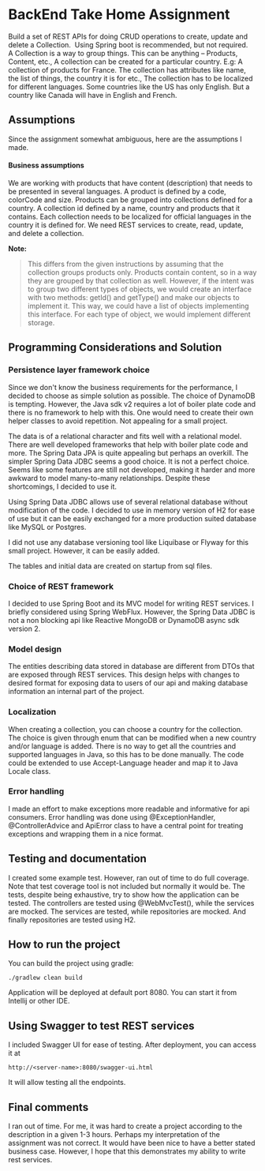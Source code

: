 BackEnd Take Home Assignment
===============

Build a set of REST APIs for doing CRUD operations to create, update and
delete a Collection.  Using Spring boot is recommended, but not required.
 
A Collection is a way to group things. This can be anything – Products, Content,
etc., A collection can be created for a particular country. E.g: A collection of
products for France. The collection has attributes like name, the list of things, the
country it is for etc., The collection has to be localized for different languages.
Some countries like the US has only English. But a country like Canada will have
in English and French.

## Assumptions
Since the assignment somewhat ambiguous, here are the assumptions I made.
#### Business assumptions
We are working with products that have content (description) that needs to be presented in several languages.
A product is defined by a code, colorCode and size.
Products can be grouped into collections defined for a country. A collection id defined by a name, country and 
products that it contains. Each collection needs to be localized for 
official languages in the country it is defined for. 
We need REST services to create, read, update, and delete a collection.

**Note:**
>This differs from the given instructions by assuming that the collection groups products only. Products contain 
content, so in a way they are grouped by that collection as well. However, if the intent was to group two different
types of objects, we would create an interface with two methods: getId() and getType() and make our objects to implement
it. This way, we could have a list of objects implementing this interface. For each type of object, we would implement 
different storage.

## Programming Considerations and Solution 
### Persistence layer framework choice
Since we don't know the business requirements for the performance, I decided to choose  as simple solution as possible.
The choice of DynamoDB is tempting. However, the Java sdk v2 requires a lot of boiler plate code and there is no framework
to help with this. One would need to create their own helper classes to avoid repetition. Not appealing for a small 
project.

The data is of a relational character and fits well with a relational model. There are well developed frameworks
that help with boiler plate code and more. The Spring Data JPA is quite appealing but perhaps an overkill. The simpler
 Spring Data JDBC seems a good choice. It is not a perfect choice. Seems like some features are still not developed,
 making it harder and more awkward  to model many-to-many relationships. Despite these shortcomings, I decided to use
 it.
 
 Using Spring Data JDBC allows use of several relational database without modification of the code. I decided to use 
 in memory version of H2 for ease of use but it can be easily exchanged for a more production suited database 
 like MySQL or Postgres.
 
 I did not use any database versioning tool like Liquibase or Flyway for this small project. However, it can be 
 easily added.
 
 The tables and initial data are created on startup from sql files.
 
 ### Choice of REST framework
 I decided to use Spring Boot and its MVC model for writing REST services. I briefly considered using Spring WebFlux. 
 However, the Spring Data JDBC is not a non blocking api like Reactive MongoDB or DynamoDB async sdk version 2.
 
 ### Model design
 The entities describing data stored in database are different from DTOs that are exposed through REST services. This 
 design helps with changes to desired format for exposing data to users of our api and making database information an
 internal part of the project.
 
### Localization 
When creating a collection, you can choose a country for the collection. The choice is given through enum that
can be modified when a new country and/or language is added. There is no way to get all the countries and 
supported languages in Java, so this has to be done manually. 
The code could be extended to use Accept-Language header and map it to Java Locale class.

### Error handling
I made an effort to make exceptions more readable and informative for api consumers. 
Error handling was done using @ExceptionHandler, @ControllerAdvice and ApiError class to have a central
point for treating exceptions and wrapping them in a nice format.

## Testing and documentation
I created some example test. However, ran out of time to do full coverage. Note that test coverage tool is not
included but normally it would be.
The tests, despite being  exhaustive, try to show how the application can be tested. The controllers are tested
using @WebMvcTest(), while the services are mocked. The services are tested, while repositories are mocked. And finally
repositories are tested using H2.

## How to run the project
You can build the project using gradle:
```
./gradlew clean build
```
Application will be deployed at default port 8080. You can start it from Intellij or other IDE.

## Using Swagger to test REST services
I included Swagger UI for ease of testing. After deployment, you can access it at
```
http://<server-name>:8080/swagger-ui.html
```
It will allow testing all the endpoints.

## Final comments
I ran out of time. For me, it was hard to create a project according to the description in a given 1-3 hours.
Perhaps my interpretation of the assignment was not correct. It would have been nice to have a better stated 
business case. However, I hope that this demonstrates my ability to write rest services.
